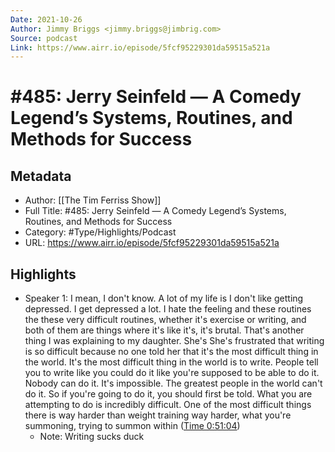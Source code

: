 ```yaml
---
Date: 2021-10-26
Author: Jimmy Briggs <jimmy.briggs@jimbrig.com>
Source: podcast
Link: https://www.airr.io/episode/5fcf95229301da59515a521a
---
```

# #485: Jerry Seinfeld — A Comedy Legend’s Systems, Routines, and Methods for Success

## Metadata
- Author: [[The Tim Ferriss Show]]
- Full Title: #485: Jerry Seinfeld — A Comedy Legend’s Systems, Routines, and Methods for Success
- Category: #Type/Highlights/Podcast
- URL: https://www.airr.io/episode/5fcf95229301da59515a521a

## Highlights
- Speaker 1: I mean, I don't know. A lot of my life is I don't like getting depressed. I get depressed a lot. I hate the feeling and these routines the these very difficult routines, whether it's exercise or writing, and both of them are things where it's like it's, it's brutal. That's another thing I was explaining to my daughter. She's She's frustrated that writing is so difficult because no one told her that it's the most difficult thing in the world. It's the most difficult thing in the world is to write. People tell you to write like you could do it like you're supposed to be able to do it. Nobody can do it. It's impossible. The greatest people in the world can't do it. So if you're going to do it, you should first be told. What you are attempting to do is incredibly difficult. One of the most difficult things there is way harder than weight training way harder, what you're summoning, trying to summon within ([Time 0:51:04](https://www.airr.io/quote/600fd16fbe5965dfd5dab63f))
    - Note: Writing sucks duck
